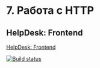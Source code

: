 # 7. Работа с HTTP
## HelpDesk: Frontend

[HelpDesk: Frontend]()

[![Build status](https://ci.appveyor.com/api/projects/status/kpvbkvqmxp5ew1gi?svg=true)](https://ci.appveyor.com/project/bochkarevatat/helpdeskhw)
